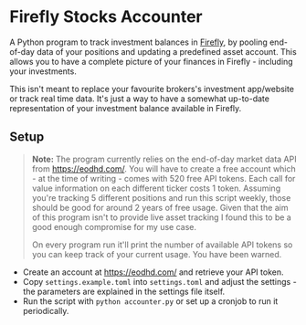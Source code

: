 # Firefly Stocks Accounter

A Python program to track investment balances in [Firefly](https://www.firefly-iii.org/), by pooling end-of-day data of your positions and updating a predefined asset account. This allows you to have a complete picture of your finances in Firefly - including your investments.

This isn't meant to replace your favourite brokers's investment app/website or track real time data. It's just a way to have a somewhat up-to-date representation of your investment balance available in Firefly.

## Setup

> **Note:** The program currently relies on the end-of-day market data API from https://eodhd.com/. You will have to create a free account which - at the time of writing - comes with 520 free API tokens. Each call for value information on each different ticker costs 1 token. Assuming you're tracking 5 different positions and run this script weekly, those should be good for around 2 years of free usage. Given that the aim of this program isn't to provide live asset tracking I found this to be a good enough compromise for my use case.
>
> On every program run it'll print the number of available API tokens so you can keep track of your current usage. You have been warned.

* Create an account at https://eodhd.com/ and retrieve your API token.
* Copy `settings.example.toml` into `settings.toml` and adjust the settings - the parameters are explained in the settings file itself.
* Run the script with `python accounter.py` or set up a cronjob to run it periodically.
